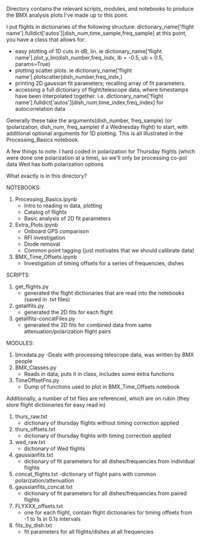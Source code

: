 Directory contains the relevant scripts, modules, and notebooks to produce the BMX analysis plots I've made up to this point.

I put flights in dictionaries of the following structure:
dictionary_name['flight name'].fulldict['autos'][dish_num,time_sample,freq_sample]
at this point, you have a class that allows for: 
- easy plotting of 1D cuts in dB, lin. ie dictionary_name['flight name'].plot_y_lin(dish_number,freq_indx, lb = -0.5, ub = 0.5, params=True)
- plotting scatter plots. ie dictionary_name['flight name'].plotscatter(dish_number,freq_indx,)
- printing 2D gaussian fit parameters; recalling array of fit parameters. 
- accessing a full dictionary of flight/telescope data, where timestamps have been interpolated together. i.e. dictionary_name['flight name'].fulldict['autos'][dish_num,time_index,freq_index] for autocorrelation data


Generally these take the arguments(dish_number, freq_sample) (or (polarization, dish_num, freq_sample) if a Wednesday flight) to start, with additional optional arguments for 1D plotting. This is all illustrated in the Processing_Basics notebook. 

A few things to note:
I hard coded in polarization for Thursday flights (which were done one polarization at a time), so we'll only be processing co-pol data
Wed has both polarization options

What exactly is in this directory?

NOTEBOOKS:
1. Processing_Basics.ipynb
   - Intro to reading in data, plotting
   - Catalog of flights
   - Basic analysis of 2D fit parameters
2. Extra_Plots.ipynb
   - Onboard GPS comparison
   - RFI investigation
   - Diode removal
   - Common point tagging (just motivates that we should calibrate data)
3. BMX_Time_Offsets.ipynb
   - Investigation of timing offsets for a series of frequencies, dishes

SCRIPTS:
1. get_flights.py 
    - generated the flight dictionaries that are read into the notebooks (saved in .txt files)
2. getallfits.py
    - generated the 2D fits for each flight
3. getallfits-concatFiles.py
    - generated the 2D fits for combined data from same attenuation/polarization flight pairs

MODULES:
1. bmxdata.py
    -Deals with processing telescope data, was written by BMX people
2. BMX_Classes.py
    - Reads in data, puts it in class, includes some extra functions
3. TimeOffsetFns.py
    - Dump of functions used to plot in BMX_Time_Offsets notebook


Additionally, a number of txt files are referenced, which are on rubin (they store flight dictionaries for easy read in)
1. thurs_raw.txt
    - dictionary of thursday flights without timing correction applied
2. thurs_offsets.txt
    - dictionary of thursday flights with timing correction applied
3. wed_raw.txt
    - dictionary of Wed flights
4. gaussianfits.txt
    - dictionary of fit parameters for all dishes/frequencies from individual flights
5. concat_flights.txt
    -dictionary of flight pairs with common polarization/attenuation
6. gaussianfits_concat.txt
    - dictionary of fit parameters for all dishes/frequencies from paired flights
7. FLYXXX_offsets.txt
    - one for each flight, contain flight dictionaries for timing offsets from -1 to 1s in 0.1s intervals
8. fits_by_dish.txt
    - fit parameters for all flights/dishes at all frequencies

